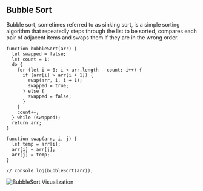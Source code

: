 ## Bubble Sort


Bubble sort, sometimes referred to as sinking sort, is a simple sorting algorithm that repeatedly steps through the list to be sorted, compares each pair of adjacent items and swaps them if they are in the wrong order.
```
function bubbleSort(arr) {
  let swapped = false;
  let count = 1;
  do {
    for (let i = 0; i < arr.length - count; i++) {
      if (arr[i] > arr[i + 1]) {
        swap(arr, i, i + 1);
        swapped = true;
      } else {
        swapped = false;
      }
    }
    count++;
  } while (swapped);
  return arr;
}

function swap(arr, i, j) {
  let temp = arr[i];
  arr[i] = arr[j];
  arr[j] = temp;
}

// console.log(bubbleSort(arr));
```

![BubbleSort Visualization](https://upload.wikimedia.org/wikipedia/commons/0/06/Bubble-sort.gif)
